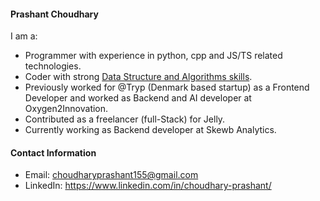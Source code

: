 #### Prashant Choudhary 

I am a:

- Programmer with experience in python, cpp and JS/TS related technologies. 
- Coder with strong [Data Structure and Algorithms skills](https://leetcode.com/u/prashant5600/).
- Previously worked for @Tryp (Denmark based startup) as a Frontend Developer and worked as Backend and AI developer at Oxygen2Innovation.
- Contributed as a freelancer (full-Stack) for Jelly.
- Currently working as Backend developer at Skewb Analytics.
#### Contact Information

- Email: choudharyprashant155@gmail.com
- LinkedIn: https://www.linkedin.com/in/choudhary-prashant/



